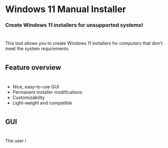 # Windows 11 Manual Installer
 ### Create Windows 11 installers for unsupported systems!


#

This tool allows you to create Windows 11 installers for computers that don't meet the system requirements
#
## Feature overview
#
- Nice, easy-to-use GUI
- Permanent installer modifications
- Customizability
- Light-weight and compatible

#
## GUI
#
The user i